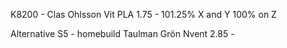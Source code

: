 K8200 - 
Clas Ohlsson Vit PLA 1.75 - 101.25% X and Y 100% on Z

Alternative S5 - homebuild
Taulman Grön Nvent 2.85 - 

